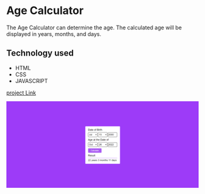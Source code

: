 # Age Calculator

The Age Calculator can determine the age. The calculated age will be displayed in years, months, and  days.

## Technology used

- HTML
- CSS
- JAVASCRIPT

[project Link](https://abhijs26.netlify.app)

![projectImg](projectImg.png)

